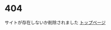 
<!DOCTYPE html>
<html>
<head>
  <meta charset="utf-8">
</head>
 <body>
 <h1>404</h1>
 サイトが存在しないか削除されました
 <a href="/game">トップページ</a>
 
  </body>
